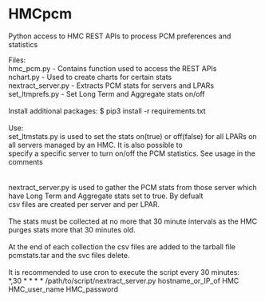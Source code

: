 # HMCpcm
Python access to HMC REST APIs to process PCM preferences and statistics<BR>


Files:<BR>
hmc_pcm.py         - Contains function used to access the REST APIs<BR>
nchart.py          - Used to create charts for certain stats<BR>
nextract_server.py - Extracts PCM stats for servers and LPARs<BR>
set_ltmprefs.py    - Set Long Term and Aggregate stats on/off<BR>
<BR>
Install additional packages:
  $ pip3 install -r requirements.txt
<BR>
<BR>
Use:<BR>
set_ltmstats.py is used to set the stats on(true) or off(false) for all LPARs on all servers managed by an HMC. It is also possible to<BR>
specify a specific server to turn on/off the PCM statistics. See usage in the comments<BR>
<BR>
<BR>
nextract_server.py is used to gather the PCM stats from those server which have Long Term and Aggregate stats set to true. By defualt<BR>
csv files are created per server and per LPAR.<BR>
<BR>
The stats must be collected at no more that 30 minute intervals as the HMC purges stats more that 30 minutes old.<BR>
<BR>
At the end of each collection the csv files are added to the tarball file pcmstats.tar and the svc files delete.<BR>
<BR>
It is recommended to use cron to execute the script every 30 minutes:<BR>
*,30 * * * * /path/to/script/nextract_server.py hostname_or_IP_of HMC HMC_user_name HMC_password<BR>
